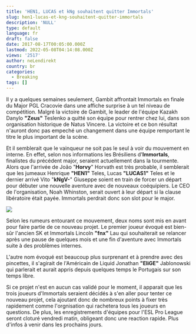 ```yaml
---
title: 'HEN1, LUCAS et kNg souhaitent quitter Immortals'
slug: hen1-lucas-et-kng-souhaitent-quitter-immortals
description: 'NULL'
type: default
language: fr
draft: false
date: 2017-08-17T00:05:00.000Z
lastmod: 2022-05-08T04:14:08.000Z
views: '2517'
author: neLendirekt
country: br
categories:
  - Breaking
tags: []
---
```

Il y a quelques semaines seulement, Gambit affrontait Immortals en finale du Major PGL Cracovie dans une affiche surprise à un tel niveau de compétition. Malgré la victoire de Gambit, le leader de l'équipe Kazakh Danylo **"Zeus"** Teslenko a quitté son équipe pour rentrer chez lui, dans son organisation historique de Natus Vincere. La victoire et ce bon résultat n'auront donc pas empeché un changement dans une équipe remportant le titre le plus important de la scène.

Et il semblerait que le vainqueur ne soit pas le seul à voir du mouvement en interne. En effet, selon nos informations les Brésiliens d'**Immortals**, finalistes du précédent major, seraient actuellement dans la tourmente. Alors que l'arrivée de João "**Horvy**" Horvath est très probable, il semblerait que les jumeaux Henrique **"HEN1"** Teles, Lucas **"LUCAS1"** Teles et le dernier arrivé Vito "**kNgV-**" Giuseppe soient en train de forcer un départ pour débuter une nouvelle aventure avec de nouveaux coéquipiers. Le CEO de l'organisation, Noah Whinston, serait ouvert à leur départ si la clause libératoire était payée. Immortals perdrait donc son slot pour le major.

![](/storage/images/5918e99fa39b4_imt-fnxjpeg.jpeg)

Selon les rumeurs entourant ce mouvement, deux noms sont mis en avant pour faire partie de ce nouveau projet. Le premier joueur évoqué est bien-sûr l'ancien SK et Immortals Lincoln **"fnx"** Lau qui souhaiterait se relancer après une pause de quelques mois et une fin d'aventure avec Immortals suite à des problèmes internes.

L'autre nom évoqué est beaucoup plus surprenant et à prendre avec des pincettes, il s'agirait de l'Américain de Liquid Jonathan **"EliGE"** Jablonowski qui parlerait et aurait appris depuis quelques temps le Portugais sur son temps libre.

Si ce projet n'est en aucun cas validé pour le moment, il apparait que les trois joueurs d'Immortals seraient décidés à s'en aller pour tenter ce nouveau projet, cela ajoutant donc de nombreux points à fixer très rapidement comme l'orgnisation qui rachetera tous les joueurs en questions. De plus, les enregistrements d'équipes pour l'ESL Pro League seront cloturé vendredi matin, obligeant donc une reaction rapide. Plus d'infos à venir dans les prochains jours.
